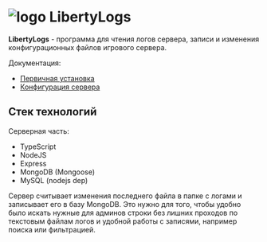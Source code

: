# ![logo](https://raw.githubusercontent.com/neverm1ndo/libertylogs/docs/logo_150x150.png) LibertyLogs
**LibertyLogs** - программа для чтения логов сервера, записи и изменения конфигурационных файлов игрового сервера.

Документация:

* [Первичная установка](https://github.com/neverm1ndo/libertylogs/blob/master/docs/setup.md)
* [Конфигурация сервера](https://github.com/neverm1ndo/libertylogs/blob/master/docs/configuration.md)

## Стек технологий

Серверная часть:
* TypeScript
* NodeJS
* Express
* MongoDB (Mongoose)
* MySQL (nodejs dep)

Сервер считывает изменения последнего файла в папке с логами и записывает его в базу MongoDB. Это нужно для того, чтобы удобно было искать нужные для админов строки без лишних проходов по текстовым файлам логов и удобной работы с записями, например поиска или фильтрацией.

